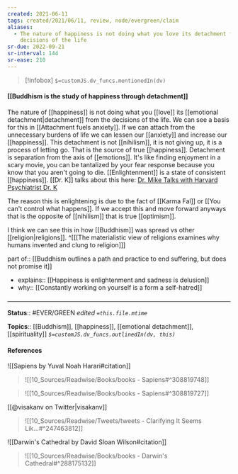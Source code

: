 ```yaml
---
created: 2021-06-11
tags: created/2021/06/11, review, node/evergreen/claim
aliases:
  - The nature of happiness is not doing what you love its detachment from the
    decisions of the life
sr-due: 2022-09-21
sr-interval: 144
sr-ease: 210
---
```

> [!infobox]
`$=customJS.dv_funcs.mentionedIn(dv)`

#### [[Buddhism is the study of happiness through detachment]] 

The nature of [[happiness]] is not doing what you [[love]] its [[emotional detachment|detachment]] from the decisions of the life.
We can see a basis for this in [[Attachment fuels anxiety]].
If we can attach from the unnecessary burdens of life we can lessen our [[anxiety]] and increase our [[happiness]].
This detachment is not [[nihilism]], it is not giving up, it is a process of letting go.
That is the source of true [[happiness]].
Detachment is separation from the axis of [[emotions]].
It's like finding enjoyment in a scary movie,
you can be tantalized by your fear response because you know that you aren't going to die.
[[Enlightenment]] is a state of consistent [[happiness]].
[[Dr. K]] talks about this here: [Dr. Mike Talks with Harvard Psychiatrist Dr. K](https://youtu.be/T_31hFh1XKM?t=4618)

The reason this is enlightening is due to the fact of [[Karma Fal]] or [[You can't control what happens]].
If we accept this and move forward anyways that is the opposite of [[nihilism]] that is true [[optimism]].

I think we can see this in how [[Buddhism]] was spread vs other [[religion|religions]]. 
^[[[The materialistic view of religions examines why humans invented and clung to religion]]]


part of:: [[Buddhism outlines a path and practice to end suffering, but does not promise it]]


- explains:: [[Happiness is enlightenment and sadness is delusion]]
- why:: [[Constantly working on yourself is a form a self-hatred]]

### <hr class="footnote"/>

**Status**:: #EVER/GREEN 
*edited `=this.file.mtime`*

**Topics**:: [[Buddhism]], [[happiness]], [[emotional detachment]], [[spirituality]]
*`$=customJS.dv_funcs.outlinedIn(dv, this)`*

#### References

![[Sapiens by Yuval Noah Harari#citation]]


> ![[10_Sources/Readwise/Books/books - Sapiens#^308819748]]

> ![[10_Sources/Readwise/Books/books - Sapiens#^308819727]]


[[@visakanv on Twitter|visakanv]]

> ![[10_Sources/Readwise/Tweets/tweets - Clarifying It Seems Lik...#^247463812]]

![[Darwin's Cathedral by David Sloan Wilson#citation]]
> ![[10_Sources/Readwise/Books/books - Darwin's Cathedral#^288175132]]